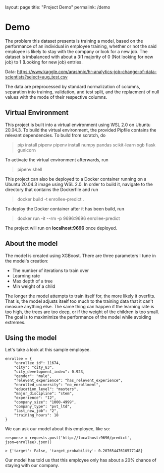 layout: page
title: "Project Demo"
permalink: /demo

# Demo

The problem this dataset presents is training a model, based on the performance of an individual in employee training, whether or not the said employee is likely to stay with the company or look for a new job. The dataset is imbalanced with about a 3:1 majority of 0 (Not looking for new job) to 1 (Looking for new job) entries.

Data: https://www.kaggle.com/arashnic/hr-analytics-job-change-of-data-scientists?select=aug_test.csv

The data are preprocessed by standard normalization of columns, separation into training, validation, and test split, and the replacment of null values with the mode of their respective columns.

## **Virtual Environment**
This project is built into a virtual environment using WSL 2.0 on Ubuntu 20.04.3. To build the virtual environment, the provided Pipfile contains the relevant dependencies. To build from scratch, do  

> pip install pipenv
> pipenv install numpy pandas scikit-learn xgb flask gunicorn

To activate the virtual environment afterwards, run 

> pipenv shell

This project can also be deployed to a Docker container running on a Ubuntu 20.04.3 image using WSL 2.0. In order to build it, navigate to the directory that contains the Dockerfile and run

> docker build -t enrollee-predict .

To deploy the Docker container after it has been build, run

> docker run -it --rm -p 9696:9696 enrollee-predict

The project will run on **localhost:9696** once deployed.

## About the model

The model is created using XGBoost. There are three parameters I tune in the model's creation: 
- The number of iterations to train over
- Learning rate
- Max depth of a tree
- Min weight of a child

The longer the model attempts to train itself for, the more likely it overfits. That is, the model adjusts itself too much to the training data that it can't measure anything else.
The same thing can happen if the learning rate is too high, the trees are too deep, or if the weight of the children is too small.
The goal is to maximimize the performance of the model while avoiding extremes.

## Using the model

Let's take a look at this sample employee.
```
enrollee = {
    "enrollee_id": 11674,
    "city": "city_83",
    "city_development_index": 0.923,
    "gender": "male",
    "relevent_experience": "has_relevent_experience",
    "enrolled_university": "no_enrollment",
    "education_level": "masters",
    "major_discipline": "stem",
    "experience": "12",
    "company_size": "1000-4999",
    "company_type": "pvt_ltd",
    "last_new_job": "2",
    "training_hours": 18
}
```
We can ask our model about this employee, like so:
```
response = requests.post('http://localhost:9696/predict', json=enrollee).json()

> {'target': False, 'target_probability': 0.20765447616577148}
```
Our model has told us that this employee only has about a 20% chance of staying with our company.

